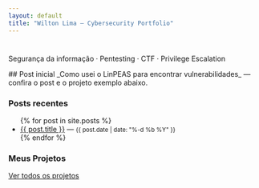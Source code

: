 ```yaml
---
layout: default
title: "Wilton Lima — Cybersecurity Portfolio"
---
```


<div class="hero">
  <h1 id="typed" data-text="Wilton Lima — Cybersecurity Portfolio"></h1>
  <p class="subtitle">Segurança da informação · Pentesting · CTF · Privilege Escalation</p>
</div>

<section class="content">
## Post inicial
_Como usei o LinPEAS para encontrar vulnerabilidades_ — confira o post e o projeto exemplo abaixo.

### Posts recentes
<ul>
{% for post in site.posts %}
  <li><a href="{{ post.url }}">{{ post.title }}</a> — <small>{{ post.date | date: "%-d %b %Y" }}</small></li>
{% endfor %}
</ul>

### Meus Projetos
<p><a href="/projects.html">Ver todos os projetos</a></p>

</section>

<script src="/assets/js/typing.js"></script>
